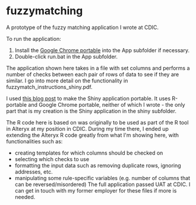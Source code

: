 # fuzzymatching
A prototype of the fuzzy matching application I wrote at CDIC.

To run the application:
1. Install the [Google Chrome portable](https://portableapps.com/apps/internet/google_chrome_portable) into the App subfolder if necessary.
2. Double-click run.bat in the App subfolder.

The application shown here takes in a file with set columns and performs a number of checks between each pair of rows of data to see if they are similar. I go into more detail on the functionality in fuzzymatch_instructions_shiny.pdf.

I used [this blog post](https://www.r-bloggers.com/deploying-desktop-apps-with-r/) to make the Shiny application portable. It uses R-portable and Google Chrome portable, neither of which I wrote - the only part that is my creation is the Shiny application in the shiny subfolder.

The R code here is based on was originally to be used as part of the R tool in Alteryx at my position in CDIC. During my time there, I ended up extending the Alteryx R code greatly from what I'm showing here, with functionalities such as:
- creating templates for which columns should be checked on
- selecting which checks to use
- formatting the input data such as removing duplicate rows, ignoring addresses, etc.
- manipulating some rule-specific variables (e.g. number of columns that can be reversed/misordered)
The full application passed UAT at CDIC. I can get in touch with my former employer for these files if more is needed.
